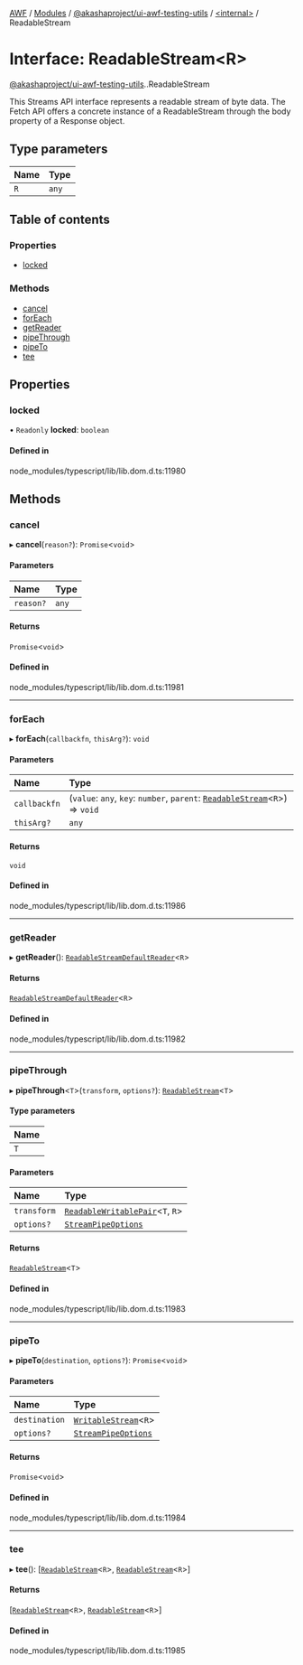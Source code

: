 [AWF](../README.md) / [Modules](../modules.md) / [@akashaproject/ui-awf-testing-utils](../modules/akashaproject_ui_awf_testing_utils.md) / [<internal\>](../modules/akashaproject_ui_awf_testing_utils._internal_.md) / ReadableStream

# Interface: ReadableStream<R\>

[@akashaproject/ui-awf-testing-utils](../modules/akashaproject_ui_awf_testing_utils.md).[<internal>](../modules/akashaproject_ui_awf_testing_utils._internal_.md).ReadableStream

This Streams API interface represents a readable stream of byte data. The Fetch API offers a concrete instance of a ReadableStream through the body property of a Response object.

## Type parameters

| Name | Type |
| :------ | :------ |
| `R` | `any` |

## Table of contents

### Properties

- [locked](akashaproject_ui_awf_testing_utils._internal_.ReadableStream.md#locked)

### Methods

- [cancel](akashaproject_ui_awf_testing_utils._internal_.ReadableStream.md#cancel)
- [forEach](akashaproject_ui_awf_testing_utils._internal_.ReadableStream.md#foreach)
- [getReader](akashaproject_ui_awf_testing_utils._internal_.ReadableStream.md#getreader)
- [pipeThrough](akashaproject_ui_awf_testing_utils._internal_.ReadableStream.md#pipethrough)
- [pipeTo](akashaproject_ui_awf_testing_utils._internal_.ReadableStream.md#pipeto)
- [tee](akashaproject_ui_awf_testing_utils._internal_.ReadableStream.md#tee)

## Properties

### locked

• `Readonly` **locked**: `boolean`

#### Defined in

node_modules/typescript/lib/lib.dom.d.ts:11980

## Methods

### cancel

▸ **cancel**(`reason?`): `Promise`<`void`\>

#### Parameters

| Name | Type |
| :------ | :------ |
| `reason?` | `any` |

#### Returns

`Promise`<`void`\>

#### Defined in

node_modules/typescript/lib/lib.dom.d.ts:11981

___

### forEach

▸ **forEach**(`callbackfn`, `thisArg?`): `void`

#### Parameters

| Name | Type |
| :------ | :------ |
| `callbackfn` | (`value`: `any`, `key`: `number`, `parent`: [`ReadableStream`](../modules/akashaproject_ui_awf_testing_utils._internal_.md#readablestream)<`R`\>) => `void` |
| `thisArg?` | `any` |

#### Returns

`void`

#### Defined in

node_modules/typescript/lib/lib.dom.d.ts:11986

___

### getReader

▸ **getReader**(): [`ReadableStreamDefaultReader`](../modules/akashaproject_ui_awf_testing_utils._internal_.md#readablestreamdefaultreader)<`R`\>

#### Returns

[`ReadableStreamDefaultReader`](../modules/akashaproject_ui_awf_testing_utils._internal_.md#readablestreamdefaultreader)<`R`\>

#### Defined in

node_modules/typescript/lib/lib.dom.d.ts:11982

___

### pipeThrough

▸ **pipeThrough**<`T`\>(`transform`, `options?`): [`ReadableStream`](../modules/akashaproject_ui_awf_testing_utils._internal_.md#readablestream)<`T`\>

#### Type parameters

| Name |
| :------ |
| `T` |

#### Parameters

| Name | Type |
| :------ | :------ |
| `transform` | [`ReadableWritablePair`](akashaproject_ui_awf_testing_utils._internal_.ReadableWritablePair.md)<`T`, `R`\> |
| `options?` | [`StreamPipeOptions`](akashaproject_ui_awf_testing_utils._internal_.StreamPipeOptions.md) |

#### Returns

[`ReadableStream`](../modules/akashaproject_ui_awf_testing_utils._internal_.md#readablestream)<`T`\>

#### Defined in

node_modules/typescript/lib/lib.dom.d.ts:11983

___

### pipeTo

▸ **pipeTo**(`destination`, `options?`): `Promise`<`void`\>

#### Parameters

| Name | Type |
| :------ | :------ |
| `destination` | [`WritableStream`](../modules/akashaproject_ui_awf_testing_utils._internal_.md#writablestream)<`R`\> |
| `options?` | [`StreamPipeOptions`](akashaproject_ui_awf_testing_utils._internal_.StreamPipeOptions.md) |

#### Returns

`Promise`<`void`\>

#### Defined in

node_modules/typescript/lib/lib.dom.d.ts:11984

___

### tee

▸ **tee**(): [[`ReadableStream`](../modules/akashaproject_ui_awf_testing_utils._internal_.md#readablestream)<`R`\>, [`ReadableStream`](../modules/akashaproject_ui_awf_testing_utils._internal_.md#readablestream)<`R`\>]

#### Returns

[[`ReadableStream`](../modules/akashaproject_ui_awf_testing_utils._internal_.md#readablestream)<`R`\>, [`ReadableStream`](../modules/akashaproject_ui_awf_testing_utils._internal_.md#readablestream)<`R`\>]

#### Defined in

node_modules/typescript/lib/lib.dom.d.ts:11985
